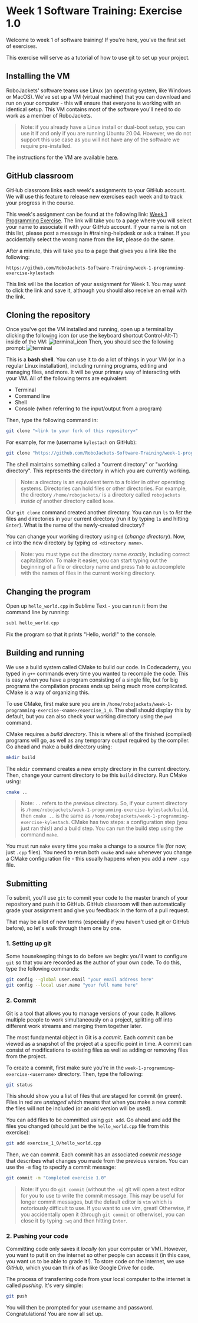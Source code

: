 # Week 1 Software Training: Exercise 1.0

Welcome to week 1 of software training! If you're here, you've the first set of exercises.

This exercise will serve as a tutorial of how to use git to set up your project.

## Installing the VM
RoboJackets' software teams use Linux (an operating system, like Windows or MacOS). We've set up a VM (virtual machine) that you can download and run on your computer - this will ensure that everyone is working with an identical setup. This VM contains most of the software you'll need to do work as a member of RoboJackets.

> Note: if you already have a Linux install or dual-boot setup, you can use it if and only if you are running Ubuntu 20.04. However, we do not support this use case as you will not have any of the software we require pre-installed.

The instructions for the VM are available [here](https://github.com/RoboJackets/software-training/blob/master/VirtualMachine_Instructions.org).

## GitHub classroom
GitHub classroom links each week's assignments to your GitHub account. We will use this feature to release new exercises each week and to track your progress in the course.

This week's assignment can be found at the following link:
[Week 1 Programming Exercise](https://classroom.github.com/a/HkIuITsO). The link will take you to a page where you will select your name to associate it with your GitHub account. If your name is not on this list, please post a message in #training-helpdesk or ask a trainer. If you accidentally select the wrong name from the list, please do the same.

After a minute, this will take you to a page that gives you a link like the following:
```
https://github.com/RoboJackets-Software-Training/week-1-programming-exercise-kylestach
```
This link will be the location of your assignment for Week 1. You may want to click the link and save it, although you should also receive an email with the link.

## Cloning the repository
Once you've got the VM installed and running, open up a terminal by clicking the following icon (or use the keyboard shortcut Control-Alt-T) inside of the VM:
![terminal_icon]()
Then, you should see the following prompt:
![terminal]()

This is a **bash shell**. You can use it to do a lot of things in your VM (or in a regular Linux installation), including running programs, editing and managing files, and more. It will be your primary way of interacting with your VM. All of the following terms are equivalent:
 - Terminal
 - Command line
 - Shell
 - Console (when referring to the input/output from a program)

Then, type the following command in:
```bash
git clone "<link to your fork of this repository>"
```
For example, for me (username `kylestach` on GitHub):
```bash
git clone "https://github.com/RoboJackets-Software-Training/week-1-programming-exercise-kylestach"
```

The shell maintains something called a "current directory" or "working directory". This represents the directory in which you are currently working.
> Note: a directory is an equivalent term to a folder in other operating systems.
Directories can hold files or other directories. For example, the directory `/home/robojackets/` is a directory called `robojackets` _inside of_ another directory called `home`.

Our `git clone` command created another directory. You can run `ls` to _list_ the files and directories in your current directory (run it by typing `ls` and hitting `Enter`). What is the name of the newly-created directory?

You can change your working directory using `cd` (_change directory_). Now, `cd` into the new directory by typing `cd <directory name>`.

> Note: you must type out the directory name _exactly_, including correct capitalization. To make it easier, you can start typing out the beginning of a file or directory name and press `Tab` to autocomplete with the names of files in the current working directory.

## Changing the program
Open up `hello_world.cpp` in Sublime Text - you can run it from the command line by running:
```cpp
subl hello_world.cpp
```

Fix the program so that it prints "Hello, world!" to the console.

## Building and running
We use a build system called CMake to build our code. In Codecademy, you typed in `g++` commands every time you wanted to recompile the code. This is easy when you have a program consisting of a single file, but for big programs the compilation process ends up being much more complicated. CMake is a way of organizing this.

To use CMake, first make sure you are in `/home/robojackets/week-1-programming-exercise-<name>/exercise_1_0`. The shell should display this by default, but you can also check your working directory using the `pwd` command.

CMake requires a _build directory_. This is where all of the finished (compiled) programs will go, as well as any temporary output required by the compiler. Go ahead and make a build directory using:
```bash
mkdir build
```
The `mkdir` command creates a new empty directory in the current directory. Then, change your current directory to be this `build` directory. Run CMake using:
```bash
cmake ..
```
> Note: `..` refers to the _previous_ directory. So, if your current directory is `/home/robojackets/week-1-programming-exercise-kylestach/build`, then `cmake ..` is the same as `/home/robojackets/week-1-programming-exercise-kylestach`.
CMake has two steps: a configuration step (you just ran this!) and a build step. You can run the build step using the command `make`.

You must run `make` every time you make a change to a source file (for now, just `.cpp` files). You need to rerun both `cmake` and `make` whenever you change a CMake configuration file - this usually happens when you add a new `.cpp` file.

## Submitting
To submit, you'll use `git` to commit your code to the master branch of your repository and push it to GitHub. GitHub classroom will then automatically grade your assignment and give you feedback in the form of a pull request.

That may be a lot of new terms (especially if you haven't used git or GitHub before), so let's walk through them one by one.

### 1. Setting up git
Some housekeeping things to do before we begin: you'll want to configure `git` so that you are recorded as the author of your own code. To do this, type the following commands:
```bash
git config --global user.email "your email address here"
git config --local user.name "your full name here"
```

### 2. Commit
Git is a tool that allows you to manage versions of your code. It allows multiple people to work simultaneously on a project, splitting off into different work streams and merging them together later.

The most fundamental object in Git is a _commit_. Each commit can be viewed as a snapshot of the project at a specific point in time. A commit can consist of modifications to existing files as well as adding or removing files from the project.

To create a commit, first make sure you're in the `week-1-programming-exercise-<username>` directory. Then, type the following:
```bash
git status
```
This should show you a list of files that are staged for commit (in green). Files in red are _unstaged_ which means that when you make a new commit the files will not be included (or an old version will be used).

You can add files to be committed using `git add`. Go ahead and add the files you changed (should just be the `hello_world.cpp` file from this exercise):
```bash
git add exercise_1_0/hello_world.cpp
```
Then, we can commit. Each commit has an associated _commit message_ that describes what changes you made from the previous version. You can use the `-m` flag to specify a commit message:
```bash
git commit -m "Completed exercise 1.0"
```

> Note: if you do `git commit` (without the `-m`) git will open a text editor for you to use to write the commit message. This may be useful for longer commit messages, but the default editor is `vim` which is notoriously difficult to use. If you want to use vim, great! Otherwise, if you accidentally open it (through `git commit` or otherwise), you can close it by typing `:wq` and then hitting `Enter`.

### 2. Pushing your code
Committing code only saves it _locally_ (on your computer or VM). However, you want to put it on the internet so other people can access it (in this case, you want us to be able to grade it!). To store code on the internet, we use _GitHub_, which you can think of as like Google Drive for code.

The process of transferring code from your local computer to the internet is called _pushing_. It's very simple:
```bash
git push
```
You will then be prompted for your username and password. Congratulations! You are now all set up.
